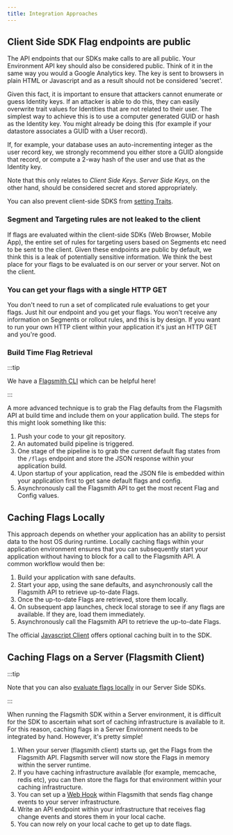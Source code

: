 ```yaml
---
title: Integration Approaches
---
```


## Client Side SDK Flag endpoints are public

The API endpoints that our SDKs make calls to are all public. Your Environment API key should also be considered public.
Think of it in the same way you would a Google Analytics key. The key is sent to browsers in plain HTML or Javascript
and as a result should not be considered 'secret'.

Given this fact, it is important to ensure that attackers cannot enumerate or guess Identity keys. If an attacker is
able to do this, they can easily overwrite trait values for Identities that are not related to their user. The simplest
way to achieve this is to use a computer generated GUID or hash as the Identity key. You might already be doing this
(for example if your datastore associates a GUID with a User record).

If, for example, your database uses an auto-incrementing integer as the user record key, we strongly recommend you
either store a GUID alongside that record, or compute a 2-way hash of the user and use that as the Identity key.

Note that this only relates to _Client Side Keys_. _Server Side Keys_, on the other hand, should be considered secret
and stored appropriately.

You can also prevent client-side SDKS from
[setting Traits](/system-administration/security#preventing-client-sdks-from-setting-traits).

### Segment and Targeting rules are not leaked to the client

If flags are evaluated within the client-side SDKs (Web Browser, Mobile App), the entire set of rules for targeting
users based on Segments etc need to be sent to the client. Given these endpoints are public by default, we think this is
a leak of potentially sensitive information. We think the best place for your flags to be evaluated is on our server or
your server. Not on the client.

### You can get your flags with a single HTTP GET

You don't need to run a set of complicated rule evaluations to get your flags. Just hit our endpoint and you get your
flags. You won't receive any information on Segments or rollout rules, and this is by design. If you want to run your
own HTTP client within your application it's just an HTTP GET and you're good.

### Build Time Flag Retrieval

:::tip

We have a [Flagsmith CLI](https://github.com/Flagsmith/flagsmith-cli) which can be helpful here!

:::

A more advanced technique is to grab the Flag defaults from the Flagsmith API at build time and include them on your
application build. The steps for this might look something like this:

1. Push your code to your git repository.
2. An automated build pipeline is triggered.
3. One stage of the pipeline is to grab the current default flag states from the `/flags` endpoint and store the JSON
   response within your application build.
4. Upon startup of your application, read the JSON file is embedded within your application first to get sane default
   flags and config.
5. Asynchronously call the Flagsmith API to get the most recent Flag and Config values.

## Caching Flags Locally

This approach depends on whether your application has an ability to persist data to the host OS during runtime. Locally
caching flags within your application environment ensures that you can subsequently start your application without
having to block for a call to the Flagsmith API. A common workflow would then be:

1. Build your application with sane defaults.
2. Start your app, using the sane defaults, and asynchronously call the Flagsmith API to retrieve up-to-date Flags.
3. Once the up-to-date Flags are retrieved, store them locally.
4. On subsequent app launches, check local storage to see if any flags are available. If they are, load them
   immediately.
5. Asynchronously call the Flagsmith API to retrieve the up-to-date Flags.

The official [Javascript Client](/clients/javascript/) offers optional caching built in to the SDK.

## Caching Flags on a Server (Flagsmith Client)

:::tip

Note that you can also [evaluate flags locally](../clients/overview.md) in our Server Side SDKs.

:::

When running the Flagsmith SDK within a Server environment, it is difficult for the SDK to ascertain what sort of
caching infrastructure is available to it. For this reason, caching flags in a Server Environment needs to be integrated
by hand. However, it's pretty simple!

1. When your server (flagsmith client) starts up, get the Flags from the Flagsmith API. Flagsmith server will now store
   the Flags in memory within the server runtime.
2. If you have caching infrastructure available (for example, memcache, redis etc), you can then store the flags for
   that environment within your caching infrastructure.
3. You can set up a [Web Hook](/system-administration/webhooks) within Flagsmith that sends flag change events to your
   server infrastructure.
4. Write an API endpoint within your infrastructure that receives flag change events and stores them in your local
   cache.
5. You can now rely on your local cache to get up to date flags.
